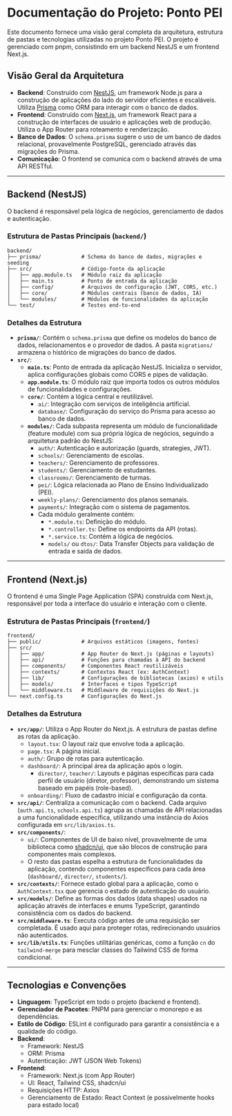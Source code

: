 # Documentação do Projeto: Ponto PEI

Este documento fornece uma visão geral completa da arquitetura, estrutura de pastas e tecnologias utilizadas no projeto Ponto PEI. O projeto é gerenciado com pnpm, consistindo em um backend NestJS e um frontend Next.js.

## Visão Geral da Arquitetura

- **Backend**: Construído com [NestJS](https://nestjs.com/), um framework Node.js para a construção de aplicações do lado do servidor eficientes e escaláveis. Utiliza [Prisma](https://www.prisma.io/) como ORM para interagir com o banco de dados.
- **Frontend**: Construído com [Next.js](https://nextjs.org/), um framework React para a construção de interfaces de usuário e aplicações web de produção. Utiliza o App Router para roteamento e renderização.
- **Banco de Dados**: O `schema.prisma` sugere o uso de um banco de dados relacional, provavelmente PostgreSQL, gerenciado através das migrações do Prisma.
- **Comunicação**: O frontend se comunica com o backend através de uma API RESTful.

---

## Backend (NestJS)

O backend é responsável pela lógica de negócios, gerenciamento de dados e autenticação.

### Estrutura de Pastas Principais (`backend/`)

```
backend/
├── prisma/             # Schema do banco de dados, migrações e seeding
├── src/                # Código-fonte da aplicação
│   ├── app.module.ts   # Módulo raiz da aplicação
│   ├── main.ts         # Ponto de entrada da aplicação
│   ├── config/         # Arquivos de configuração (JWT, CORS, etc.)
│   ├── core/           # Módulos centrais (banco de dados, IA)
│   └── modules/        # Módulos de funcionalidades da aplicação
└── test/               # Testes end-to-end
```

### Detalhes da Estrutura

- **`prisma/`**: Contém o `schema.prisma` que define os modelos do banco de dados, relacionamentos e o provedor de dados. A pasta `migrations/` armazena o histórico de migrações do banco de dados.
- **`src/`**:
    - **`main.ts`**: Ponto de entrada da aplicação NestJS. Inicializa o servidor, aplica configurações globais como CORS e pipes de validação.
    - **`app.module.ts`**: O módulo raiz que importa todos os outros módulos de funcionalidades e configurações.
    - **`core/`**: Contém a lógica central e reutilizável.
        - `ai/`: Integração com serviços de inteligência artificial.
        - `database/`: Configuração do serviço do Prisma para acesso ao banco de dados.
    - **`modules/`**: Cada subpasta representa um módulo de funcionalidade (feature module) com sua própria lógica de negócios, seguindo a arquitetura padrão do NestJS:
        - `auth/`: Autenticação e autorização (guards, strategies, JWT).
        - `schools/`: Gerenciamento de escolas.
        - `teachers/`: Gerenciamento de professores.
        - `students/`: Gerenciamento de estudantes.
        - `classrooms/`: Gerenciamento de turmas.
        - `pei/`: Lógica relacionada ao Plano de Ensino Individualizado (PEI).
        - `weekly-plans/`: Gerenciamento dos planos semanais.
        - `payments/`: Integração com o sistema de pagamentos.
        - Cada módulo geralmente contém:
            - `*.module.ts`: Definição do módulo.
            - `*.controller.ts`: Define os endpoints da API (rotas).
            - `*.service.ts`: Contém a lógica de negócios.
            - `models/` ou `dtos/`: Data Transfer Objects para validação de entrada e saída de dados.

---

## Frontend (Next.js)

O frontend é uma Single Page Application (SPA) construída com Next.js, responsável por toda a interface do usuário e interação com o cliente.

### Estrutura de Pastas Principais (`frontend/`)

```
frontend/
├── public/             # Arquivos estáticos (imagens, fontes)
├── src/
│   ├── app/            # App Router do Next.js (páginas e layouts)
│   ├── api/            # Funções para chamadas à API do backend
│   ├── components/     # Componentes React reutilizáveis
│   ├── contexts/       # Contextos React (ex: AuthContext)
│   ├── lib/            # Configurações de bibliotecas (axios) e utils
│   ├── models/         # Interfaces e tipos TypeScript
│   └── middleware.ts   # Middleware de requisições do Next.js
└── next.config.ts      # Configurações do Next.js
```

### Detalhes da Estrutura

- **`src/app/`**: Utiliza o App Router do Next.js. A estrutura de pastas define as rotas da aplicação.
    - `layout.tsx`: O layout raiz que envolve toda a aplicação.
    - `page.tsx`: A página inicial.
    - `auth/`: Grupo de rotas para autenticação.
    - `dashboard/`: A principal área da aplicação após o login.
        - `director/`, `teacher/`: Layouts e páginas específicas para cada perfil de usuário (diretor, professor), demonstrando um sistema baseado em papéis (role-based).
    - `onboarding/`: Fluxo de cadastro inicial e configuração da conta.
- **`src/api/`**: Centraliza a comunicação com o backend. Cada arquivo (`auth.api.ts`, `schools.api.ts`) agrupa as chamadas de API relacionadas a uma funcionalidade específica, utilizando uma instância do Axios configurada em `src/lib/axios.ts`.
- **`src/components/`**:
    - `ui/`: Componentes de UI de baixo nível, provavelmente de uma biblioteca como [shadcn/ui](https://ui.shadcn.com/), que são blocos de construção para componentes mais complexos.
    - O resto das pastas espelha a estrutura de funcionalidades da aplicação, contendo componentes específicos para cada área (`dashboard/`, `director/`, `students/`).
- **`src/contexts/`**: Fornece estado global para a aplicação, como o `AuthContext.tsx` que gerencia o estado de autenticação do usuário.
- **`src/models/`**: Define as formas dos dados (data shapes) usados na aplicação através de interfaces e enums TypeScript, garantindo consistência com os dados do backend.
- **`src/middleware.ts`**: Executa código antes de uma requisição ser completada. É usado aqui para proteger rotas, redirecionando usuários não autenticados.
- **`src/lib/utils.ts`**: Funções utilitárias genéricas, como a função `cn` do `tailwind-merge` para mesclar classes do Tailwind CSS de forma condicional.

---

## Tecnologias e Convenções

- **Linguagem**: TypeScript em todo o projeto (backend e frontend).
- **Gerenciador de Pacotes**: PNPM para gerenciar o monorepo e as dependências.
- **Estilo de Código**: ESLint é configurado para garantir a consistência e a qualidade do código.
- **Backend**:
    - Framework: NestJS
    - ORM: Prisma
    - Autenticação: JWT (JSON Web Tokens)
- **Frontend**:
    - Framework: Next.js (com App Router)
    - UI: React, Tailwind CSS, shadcn/ui
    - Requisições HTTP: Axios
    - Gerenciamento de Estado: React Context (e possivelmente hooks para estado local)
